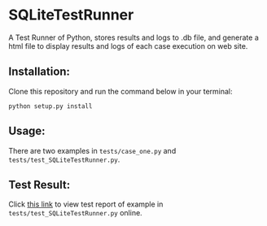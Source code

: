 # SQLiteTestRunner
A Test Runner of Python, stores results and logs to .db file, and generate a html file to display results and logs of each case execution on web site.


## Installation:

Clone this repository and run the command below in your terminal:

```shell
python setup.py install
```

## Usage:

There are two examples in `tests/case_one.py` and `tests/test_SQLiteTestRunner.py`.


## Test Result:

Click [this link](https://rawgit.com/JoTsaiCN/SQLiteTestRunner/master/tests/test_report.html) to view test report of example in `tests/test_SQLiteTestRunner.py` online.
